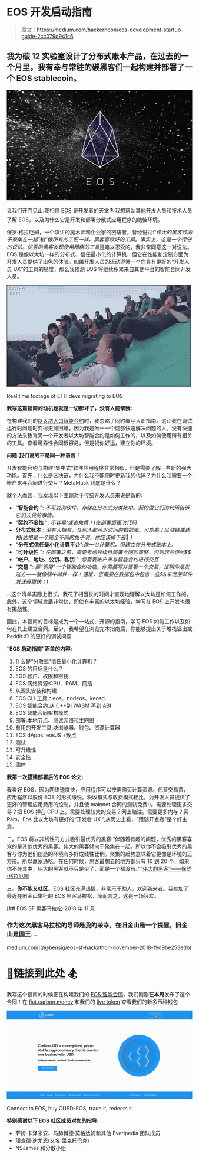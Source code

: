 # EOS 开发启动指南

> 原文：<https://medium.com/hackernoon/eos-development-startup-guide-2cc079d941c6>

## 我为碳 12 实验室设计了分布式账本产品，在过去的一个月里，我有幸与常驻的碳黑客们一起构建并部署了一个 EOS stablecoin。

![](img/69f7c75afe09e53b9a628fd750e2e2f8.png)

让我们开门见山:我相信 [EOS](https://eos.io/) 是开发者的天堂🏝我想帮助其他开发人员和技术人员了解 EOS，以及为什么它是开发和部署分散式应用程序的绝佳环境。

保罗·格拉厄姆，一个演讲的魔术师和企业家的密语者，曾经说过:“*伟大的黑客倾向于聚集在一起*”和“*像所有的工匠一样，黑客喜欢好的工具。事实上，这是一个保守的说法。优秀的黑客发现使用糟糕的工具*是难以忍受的，我非常同意这一对说法。EOS 是像以太坊一样的分布式、信任最小化的计算机，但它在性能和定制方面为开发人员提供了出色的体验。如果开发人员的流动遵循一个向具有更好的“开发人员 UX”的工具的梯度，那么我预测 EOS 将继续积累来自其他平台的智能合同开发人员。

![](img/0af5274d56701359625085b73434db80.png)

Real time footage of ETH devs migrating to EOS

**我写这篇指南的动机也就是一切都坏了，没有人能帮我:**

在构建我们的[以太坊入口智能合约](https://www.coindesk.com/carbon-becomes-latest-startup-to-launch-a-dollar-pegged-stablecoin)时，我忽略了同时编写入职指南。这让我在调试运行时问题时变得更加困难，因为我是唯一一个能够快速解决问题的人。没有快速的方法来教育另一个开发者以太坊智能合约是如何工作的，以及如何使用所有相关的工具。查看可靠性合同很容易，但是祝你好运，建立你的环境。

**问题:我们说的不是同一种语言！**

开发智能合约与构建“集中式”软件应用程序非常相似，但是需要了解一些新的强大功能。首先，什么是区块链，为什么我不能随时更新我的代码？为什么我需要一个帐户来与合同进行交互？MetaMask 到底是什么？

就个人而言，我发现以下主题对于传统开发人员来说是新的:

*   "**智能合约** ": *不可变的软件，存储在分布式分类帐中。契约做它们的代码告诉它们去做的事情。*
*   "**契约不变性** ": *不容易(或者免费！)在部署后更改代码*
*   **分布式账本** : *没有人拥有，任何人都可以访问的数据库。可能基于区块链或达格(达格是一个完全不同的兔子洞，你应该掉下去*🐰 *)*
*   **“分布式信任最小化计算平台**”:*像一台计算机，但建立在分布式账本上。*
*   "**可升级性** ": *在部署之前，需要考虑升级已部署合同的策略，否则您会烧光$$*
*   "**帐户、地址、公钥、私钥** ": *您需要帐户来与智能合约进行交互*
*   "**交易** ": *要“调用”一个智能合约功能，你需要写并签署一个交易，证明你是发送方——就像蜗牛邮件一样！通常，您需要在数据包中包含一些$$来促使邮件发送得更快；)*

…这个清单实际上很长，我花了相当长的时间才直观地理解以太坊是如何工作的。此外，这个领域发展非常快，即使有丰富的以太坊经验，学习在 EOS 上开发也很有挑战性。

因此，本指南的目标是成为一个一站式、开源的指南，学习 EOS 如何工作以及如何在其上建立合同。至少，我希望在浏览完本指南后，你能够提出关于堆栈溢出或 Reddit :D 的更好的调试问题

**“EOS 启动指南”涵盖的内容:**

1.  什么是“分散式”信任最小化计算机？
2.  EOS 的目标是什么？
3.  EOS 帐户、权限和密钥
4.  EOS 网络资源:CPU、RAM、网络
5.  从源头安装和构建
6.  EOS CLI 工具:cleos、nodeos、keosd
7.  EOS 智能合约:从 C++到 WASM 再到 ABI
8.  EOS 智能合同架构模式
9.  部署:本地节点、测试网络和主网络
10.  有用的开发工具:块浏览器、钱包、资源计算器
11.  EOS dApps: eosJS +散点
12.  测试
13.  可升级性
14.  安全性
15.  团体

**我第一次搭建部署后的 EOS 论文:**

我看好 EOS，因为网络速度快，应用程序可以按需购买计算资源。代替交易费，应用程序以股份 EOS 的形式缴税。税收模式与收费模式相比，为开发人员提供了更好的管理应用费用的控制，并且使 mainnet 合同的测试免费:)。需要处理更多交易？把 EOS 押在 CPU 上。需要处理较大的交易？网上赌注。需要更多内存？买 Ram。Eos 比以太坊有更好的“开发者 UX ”,从历史上看，“跟随开发者”是个好主意。

二。EOS 将以非线性的方式吸引最优秀的黑客:“伴随着有趣的问题，优秀的黑客喜欢的是其他优秀的黑客。伟大的黑客倾向于聚集在一起。所以你不会吸引优秀的黑客与你为他们创造的环境有多好成线性比例。聚集的趋势意味着它更像是环境的正方形。所以赢家通吃。在任何时候，黑客最想去的地方都只有 10 到 20 个，如果你不在其中，伟大的黑客就不只是少了，而是一个都没有。”[“伟大的黑客”——保罗·格拉厄姆](http://www.paulgraham.com/gh.html)

三。**你不能叉社区**。EOS 社区充满热情，非常乐于助人，欢迎新来者。我参加了最近在旧金山举行的 EOS 黑客马拉松，简而言之，这是一场狂欢。

[](/@bensig/eos-sf-hackathon-november-2018-f9d9be253edb) [## EOS SF 黑客马拉松–2018 年 11 月

### 作为这次黑客马拉松的导师是我的荣幸。在旧金山是一个提醒，旧金山是国王…

medium.com](/@bensig/eos-sf-hackathon-november-2018-f9d9be253edb) 

# [**🔮链接到此处**](https://docs.google.com/document/d/1VUiMieQjdZlQlgqNbDjrTeqpdotdxED_N7GGMy6gLQs/edit?usp=sharing) **🏂**

我写这个指南的时候正在构建我们的 [EOS 智能合同](https://www.coindesk.com/carbons-stablecoin-can-now-be-swapped-between-eos-and-ethereum-blockchains)，我们刚刚**在本周**发布了这个合同！在 [fiat.carbon.money](http://fiat.carbon.money) 和我们的 [live token](https://bloks.io/account/stablecarbon) 查看我们的新多币种钱包

![](img/d9a4ee2e717a38819fce84d4e084b7b5.png)

Connect to EOS, buy CUSD-EOS, trade it, redeem it

**特别感谢以下 EOS 社区成员对您的指导:**

*   萨姆·卡泽米安、马赫博德·莫格达姆和其他 Everipedia 团队成员
*   理查德·迪尤恩(又名:里克托巴克)
*   NSJames 和分散小组